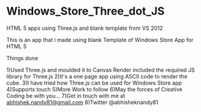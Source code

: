 Windows_Store_Three_dot_JS
==========================

HTML 5 apps using Three.js and blank template from VS 2012

This is an app that i made using blank Template of Windows Store App for HTML 5

Things done

1)Used Three.js  and moulded it to Canvas Render included the required JS library for Three.js
2)It's a one page app using ASCII code to render the cube.
3)I have tried how Three.js can be used for Windows Store app
4)Supports touch
5)More Work to follow
6)May the forces of Creative Coding be with you...
7)Get in touch with me at abhishek.nandy81@gmail.com
8)Twitter @abhisheknandy81
